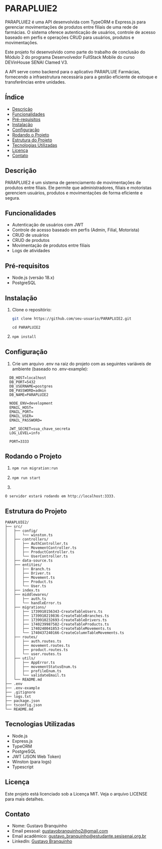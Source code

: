 # PARAPLUIE2

PARAPLUIE2 é uma API desenvolvida com TypeORM e Express.js para gerenciar movimentações de produtos entre filiais de uma rede de farmácias. O sistema oferece autenticação de usuários, controle de acesso baseado em perfis e operações CRUD para usuários, produtos e movimentações.

Este projeto foi desenvolvido como parte do trabalho de conclusão do Módulo 2 do programa Desenvolvedor FullStack Mobile do curso DEVinHouse SENAI Clamed V3.

A API serve como backend para o aplicativo PARAPLUIE Farmácias, fornecendo a infraestrutura necessária para a gestão eficiente de estoque e transferências entre unidades.

## Índice

- [Descrição](#descrição)
- [Funcionalidades](#funcionalidades)
- [Pré-requisitos](#pré-requisitos)
- [Instalação](#instalação)
- [Configuração](#configuração)
- [Rodando o Projeto](#rodando-o-projeto)
- [Estrutura do Projeto](#estrutura-do-projeto)
- [Tecnologias Utilizadas](#tecnologias-utilizadas)
- [Licença](#licença)
- [Contato](#contato)

## Descrição

PARAPLUIE2 é um sistema de gerenciamento de movimentações de produtos entre filiais. Ele permite que administradores, filiais e motoristas gerenciem usuários, produtos e movimentações de forma eficiente e segura.

## Funcionalidades

- Autenticação de usuários com JWT
- Controle de acesso baseado em perfis (Admin, Filial, Motorista)
- CRUD de usuários
- CRUD de produtos
- Movimentação de produtos entre filiais
- Logs de atividades

## Pré-requisitos

- Node.js (versão 18.x)
- PostgreSQL

## Instalação

1. Clone o repositório:

   ```bash
   git clone https://github.com/seu-usuario/PARAPLUIE2.git
   ```
   ```
   cd PARAPLUIE2
   ```

1. ```bash
   npm install
   ```

## Configuração

1. Crie um arquivo .env na raiz do projeto com as seguintes variáveis de ambiente (baseado no .env-example):

```
  DB_HOST=localhost
  DB_PORT=5432
  DB_USERNAME=postgres
  DB_PASSWORD=admin
  DB_NAME=PARAPLUIE2

  NODE_ENV=development
  EMAIL_HOST=
  EMAIL_PORT=
  EMAIL_USER=
  EMAIL_PASSWORD=

  JWT_SECRET=sua_chave_secreta
  LOG_LEVEL=info

  PORT=3333
```

## Rodando o Projeto

1. ```bash
   npm run migration:run
   ```

2. ```bash
   npm run start
   ```

3.
```plaintext
O servidor estará rodando em http://localhost:3333.
```

## Estrutura do Projeto

```plaintext
PARAPLUIE2/
├── src/
│   ├── config/
│   │   └── winston.ts
│   ├── controllers/
│   │   ├── AuthController.ts
│   │   ├── MovementController.ts
│   │   ├── ProductController.ts
│   │   └── UserController.ts
│   ├── data-source.ts
│   ├── entities/
│   │   ├── Branch.ts
│   │   ├── Driver.ts
│   │   ├── Movement.ts
│   │   ├── Product.ts
│   │   └── User.ts
│   ├── index.ts
│   ├── middlewares/
│   │   ├── auth.ts
│   │   └── handleError.ts
│   ├── migrations/
│   │   ├── 1739910156343-CreateTableUsers.ts
│   │   ├── 1739910219836-CreateTableBranches.ts
│   │   ├── 1739910232693-CreateTableDrivers.ts
│   │   ├── 1740239987582-CreateTableProducts.ts
│   │   ├── 1740240041853-CreateTableMovements.ts
│   │   └── 1740437240166-CreateColumnTableMovements.ts
│   ├── routes/
│   │   ├── auth.routes.ts
│   │   ├── movement.routes.ts
│   │   ├── product.routes.ts
│   │   └── user.routes.ts
│   ├── utils/
│   │   ├── AppError.ts
│   │   ├── movementStatusEnum.ts
│   │   ├── profileEnum.ts
│   │   └── validateEmail.ts
│   └── README.md
├── .env
├── .env-example
├── .gitignore
├── logs.txt
├── package.json
├── tsconfig.json
└── README.md
```

## Tecnologias Utilizadas

- Node.js
- Express.js
- TypeORM
- PostgreSQL
- JWT (JSON Web Token)
- Winston (para logs)
- Typescript

## Licença

Este projeto está licenciado sob a Licença MIT. Veja o arquivo LICENSE para mais detalhes.

## Contato

- Nome: Gustavo Branquinho
- Email pessoal: gustavobranquinho2@gmail.com
- Email acadêmico: gustavo_branquinho@estudante.sesisenai.org.br
- LinkedIn: [Gustavo Branquinho](https://www.linkedin.com/in/gustavobranquinho2)
